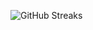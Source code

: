 ![GitHub Streaks](https://github-streaks-mqc9.onrender.com/streak/happilli/image?theme=midnight&cache_bust=1742951103)
